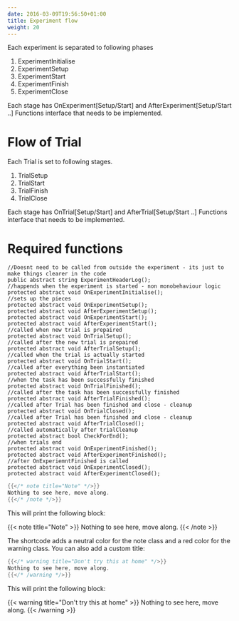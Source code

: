 ```yaml
---
date: 2016-03-09T19:56:50+01:00
title: Experiment flow
weight: 20
---
```


Each experiment is separated to following phases

1. ExperimentInitialise
2. ExperimentSetup
3. ExperimentStart
4. ExperimentFinish
5. ExperimentClose

Each stage has OnExperiment[Setup/Start] and AfterExperiment[Setup/Start ..] Functions interface that needs to be implemented.

# Flow of Trial

Each Trial is set to following stages.

1. TrialSetup
2. TrialStart
3. TrialFinish
4. TrialClose

Each stage has OnTrial[Setup/Start] and AfterTrial[Setup/Start ..] Functions interface that needs to be implemented.

# Required functions
```{c#}
//Doesnt need to be called from outside the experiment - its just to make things clearer in the code
public abstract string ExperimentHeaderLog();
//happends when the experiment is started - non monobehaviour logic
protected abstract void OnExperimentInitialise();
//sets up the pieces
protected abstract void OnExperimentSetup();
protected abstract void AfterExperimentSetup();
protected abstract void OnExperimentStart();
protected abstract void AfterExperimentStart();
//called when new trial is prepaired
protected abstract void OnTrialSetup();
//called after the new trial is prepaired
protected abstract void AfterTrialSetup();
//called when the trial is actually started
protected abstract void OnTrialStart();
//called after everything been instantiated
protected abstract void AfterTrialStart();
//when the task has been successfully finished
protected abstract void OnTrialFinished();
//called after the task has been successfully finished
protected abstract void AfterTrialFinished();
//called after Trial has been finished and close - cleanup
protected abstract void OnTrialClosed();
//called after Trial has been finished and close - cleanup
protected abstract void AfterTrialClosed();
//called automatically after trialCleanup
protected abstract bool CheckForEnd();
//when trials end
protected abstract void OnExperimentFinished();
protected abstract void AfterExperimentFinished();
//after OnExperiemntFinished is called
protected abstract void OnExperimentClosed();
protected abstract void AfterExperimentClosed();
```

```go
{{</* note title="Note" */>}}
Nothing to see here, move along.
{{</* /note */>}}
```

This will print the following block:

{{< note title="Note" >}}
Nothing to see here, move along.
{{< /note >}}

The shortcode adds a neutral color for the note class and a red color for the warning class. You can also add a custom title:

```go
{{</* warning title="Don't try this at home" */>}}
Nothing to see here, move along.
{{</* /warning */>}}
```

This will print the following block:

{{< warning title="Don't try this at home" >}}
Nothing to see here, move along.
{{< /warning >}}